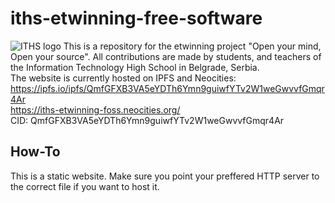 # iths-etwinning-free-software
![ITHS logo](https://www.iths.edu.rs/wp-content/uploads/2019/05/iths.svg)
This is a repository for the etwinning project "Open your mind, Open your source".
All contributions are made by students, and teachers of the Information Technology High School in Belgrade, Serbia.   
The website is currently hosted on IPFS and Neocities:   
https://ipfs.io/ipfs/QmfGFXB3VA5eYDTh6Ymn9guiwfYTv2W1weGwvvfGmqr4Ar     
https://iths-etwinning-foss.neocities.org/      
CID: QmfGFXB3VA5eYDTh6Ymn9guiwfYTv2W1weGwvvfGmqr4Ar  

## How-To
This is a static website. Make sure you point your preffered HTTP server to the correct file if you want to host it.
